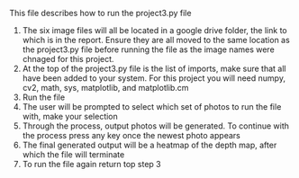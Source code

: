 This file describes how to run the project3.py file

1) The six image files will all be located in a google drive folder, the link to which is in the report. Ensure they are all moved to the same location as the project3.py file before running the file as the image names were chnaged for this project.
2) At the top of the project3.py file is the list of imports, make sure that all have been added to your system. For this project you will need numpy, cv2, math, sys, matplotlib, and matplotlib.cm
3) Run the file
4) The user will be prompted to select which set of photos to run the file with, make your selection
5) Through the process, output photos will be generated. To continue with the process press any key once the newest photo appears
6) The final generated output will be a heatmap of the depth map, after which the file will terminate
7) To run the file again return top step 3
